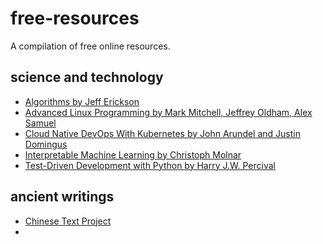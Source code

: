 # free-resources
A compilation of free online resources.

## science and technology
- [Algorithms by Jeff Erickson](https://github.com/jeffgerickson/algorithms)
- [Advanced Linux Programming by Mark Mitchell, Jeffrey Oldham, Alex Samuel](http://www.makelinux.net/alp/)
- [Cloud Native DevOps With Kubernetes by John Arundel and 
Justin Domingus](https://www.nginx.com/resources/library/cloud-native-devops-with-kubernetes/)
- [Interpretable Machine Learning by Christoph Molnar](https://christophm.github.io/interpretable-ml-book/intro.html)
- [Test-Driven Development with Python by Harry J.W. Percival](https://www.obeythetestinggoat.com/)

## ancient writings
- [Chinese Text Project](https://ctext.org/)
- []()
